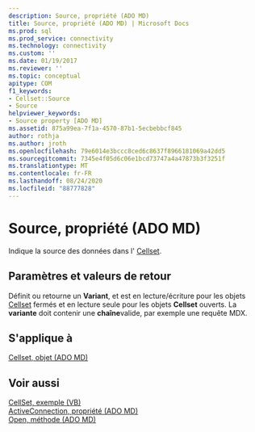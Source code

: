```yaml
---
description: Source, propriété (ADO MD)
title: Source, propriété (ADO MD) | Microsoft Docs
ms.prod: sql
ms.prod_service: connectivity
ms.technology: connectivity
ms.custom: ''
ms.date: 01/19/2017
ms.reviewer: ''
ms.topic: conceptual
apitype: COM
f1_keywords:
- Cellset::Source
- Source
helpviewer_keywords:
- Source property [ADO MD]
ms.assetid: 875a99ea-7f1a-4570-87b1-5ecbebbcf845
author: rothja
ms.author: jroth
ms.openlocfilehash: 79e6014e3bccc8ced6c8637f8966181069a42dd5
ms.sourcegitcommit: 7345e4f05d6c06e1bcd73747a4a47873b3f3251f
ms.translationtype: MT
ms.contentlocale: fr-FR
ms.lasthandoff: 08/24/2020
ms.locfileid: "88777828"
---
```

# <a name="source-property-ado-md"></a>Source, propriété (ADO MD)
Indique la source des données dans l' [Cellset](./cellset-object-ado-md.md).  
  
## <a name="settings-and-return-values"></a>Paramètres et valeurs de retour  
 Définit ou retourne un **Variant**, et est en lecture/écriture pour les objets [Cellset](./cellset-object-ado-md.md) fermés et en lecture seule pour les objets **Cellset** ouverts. La **variante** doit contenir une **chaîne**valide, par exemple une requête MDX.  
  
## <a name="applies-to"></a>S'applique à  
 [Cellset, objet (ADO MD)](./cellset-object-ado-md.md)  
  
## <a name="see-also"></a>Voir aussi  
 [CellSet, exemple (VB)](./cellset-example-vb.md)   
 [ActiveConnection, propriété (ADO MD)](./activeconnection-property-ado-md.md)   
 [Open, méthode (ADO MD)](./open-method-ado-md.md)